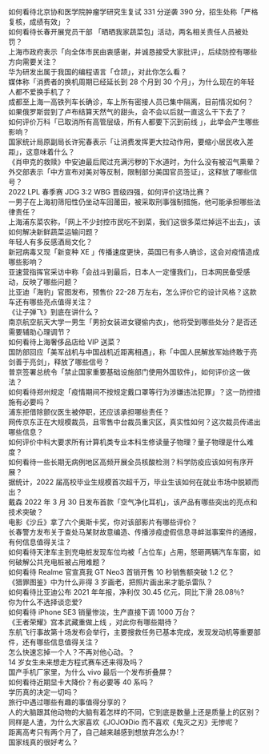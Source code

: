 如何看待北京协和医学院肿瘤学研究生复试 331 分逆袭 390 分，招生处称「严格复核，成绩有效」？  
如何看待长春开展党员干部 「晒晒我家蔬菜包」活动，两名相关责任人员被处罚？  
上海市政府表示「向全体市民由衷感谢，并诚恳接受大家批评」，后续防控有哪些方向需要关注？  
华为研发出属于我国的编程语言「仓颉」，对此你怎么看？  
媒体称「消费者的换机周期已经延长到 28 个月到 30 个月」，为什么现在的年轻人都不爱换手机了？  
成都至上海一高铁列车长确诊，车上所有密接人员已集中隔离，目前情况如何？  
如果俄罗斯尝到了卢布结算天然气的甜头，会不会以后就一直这么干下去了？  
如何评价万科「已取消所有高管层级，所有人都要下沉到前线 」，此举会产生哪些影响？  
国家统计局原副局长许宪春表示「让消费发挥更大拉动作用，要缩小居民收入差距」，这意味着什么？  
《肖申克的救赎》中安迪最后爬过充满污秽的下水道时，为什么没有被沼气熏晕？  
外交部表示「中方宣布对美对等反制，限制部分美国官员签证」，这释放了哪些信号？  
2022 LPL 春季赛 JDG 3:2 WBG 晋级四强，如何评价这场比赛？  
一男子在上海初筛阳性仍坐动车回莆田，被采取刑事强制措施，他可能承担哪些法律责任？  
上海浦东菜农称，「网上不少封控市民吃不到菜，我们这很多菜烂掉运不出去」，该如何解决新鲜蔬菜运输问题？  
年轻人有多反感酒局文化？  
新冠病毒又现「新变种 XE 」传播速度更快，英国已有多人确诊，这会对疫情造成哪些影响？  
亚速营指挥官采访中称「会战斗到最后，日本人一定懂我们」，日本网民备受感动，反映了哪些问题？  
比亚迪「海豹」官图发布，预售价 22-28 万左右，怎么评价它的设计风格？这款车还有哪些亮点值得关注？  
《让子弹飞》到底在讲什么？  
南京航空航天大学一男生「男扮女装进女寝偷内衣」，他将受到哪些处分？是否还需要辅助心理调节？  
如何看待上海奢侈品店给 VIP 送菜？  
国防部回应「美军战机与中国战机近距离相遇」，称「中国人民解放军始终敢于亮剑善于亮剑」，释放了哪些信号？  
普京签署总统令「禁止国家重要基础设施部门使用外国软件」，如何评价这一做法？  
如何看待郑州规定「疫情期间不按规定戴口罩等行为涉嫌违法犯罪」？这一防控措施有必要吗？  
浦东拒借除颤仪医生被停职，还应该承担哪些责任？  
网传京东正在大规模裁员，且零售中台裁员重灾区，真实性如何？这次裁员传递出哪些信息？  
如何评价中科大要求所有计算机类专业本科生修读量子物理？量子物理是什么难度？  
如何看待一些长期无病例地区高频开展全员核酸检测？科学防疫应该如何有序开展？  
据统计，2022 届高校毕业生规模首次超千万，毕业生该如何在就业市场中脱颖而出？  
戴森 2022 年 3 月 30 日发布首款「空气净化耳机」，该产品有哪些突出的亮点和技术突破？  
电影《沙丘》拿了六个奥斯卡奖，你对该部影片有哪些评价？  
长春警方发布关于查处马某财故意编造、传播涉疫虚假信息寻衅滋事案件的通报，有何信息值得关注？  
如何看待天津车主到充电桩发现车位均被「占位车」占用，怒砸两辆汽车车窗，如何破解公共充电桩被占用难题？  
如何看待 Realme 官宣真我 GT Neo3 首销开售 10 秒销售额突破 1.2 亿？  
《猎罪图鉴》中为什么非得 3 岁画老，把照片画出来才能杀雷队？  
如何看待比亚迪公布 2021 年年报，净利仅 30.45 亿元，同比下滑 28.08％?  
你为什么不选择谈恋爱?  
如何看待 iPhone SE3 销量惨淡，生产直接下调 1000 万台？  
《王者荣耀》宫本武藏重做上线 ，对此你有哪些期待？  
东航飞行事故第十场发布会举行，主要搜救任务已基本完成，发现发动机等重要部件，还有哪些信息值得关注？  
怎么快速忘掉一个人？不再对他心动。？  
14 岁女生未来想走方程式赛车还来得及吗？  
国产手机厂家里，为什么 vivo 最后一个发布折叠屏？  
如何看待近期显卡大降价？有必要等 40 系吗？  
学历真的决定一切吗？  
旅行中遇过哪些有趣的事值得分享的？  
人的大脑跟其他动物的大脑有着怎样的不同，它到底是数量上还是质量上的区别？  
同样是人渣，为什么大家喜欢《JOJO》Dio 而不喜欢《鬼灭之刃》无惨呢？  
距离高考只有两个月了，自己越来越感到想放弃怎么办!？  
国家线真的很好考么？  
